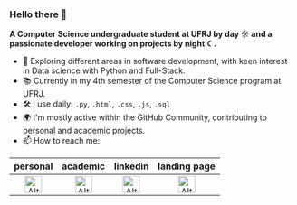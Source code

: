 ### Hello there 👋

**A Computer Science undergraduate student at UFRJ by day ☼ and a passionate developer working on projects by night ☾.**

- 🌱 Exploring different areas in software development, with keen interest in Data science with Python and Full-Stack.
- 📚 Currently in my 4th semester of the Computer Science program at UFRJ.
- 🛠️ I use daily: `.py`,  `.html`, `.css`, `.js`, `.sql`
- 🌍 I'm mostly active within the GitHub Community, contributing to personal and academic projects.
- 📫 How to reach me:

|personal|academic|linkedin|landing page
|:--:|:--:|:--:|:--:|
|<a href="mailto:pedrohhs@dcc.ufrj.br"><img src="https://mailmeteor.com/logos/assets/PNG/Gmail_Logo_512px.png" width="30" alt="Alt text"></a>|<a href="mailto:phenriquesaito@gmail.com"><img src="https://mailmeteor.com/logos/assets/PNG/Gmail_Logo_512px.png" width="30" alt="Alt text"></a>|<a href="https://www.linkedin.com/in/pedro-saito-419a08247/"><img src="https://cdn.jsdelivr.net/gh/devicons/devicon@latest/icons/linkedin/linkedin-original.svg" width="30" alt="Alt text"></a>|<a href="https://saitos-lair.streamlit.app/"><img src="https://iili.io/JEJS2hQ.png" width="30" alt="Alt text"></a>
